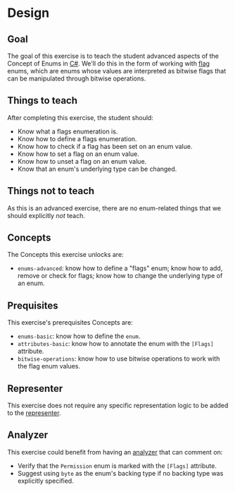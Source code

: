 # Design

## Goal

The goal of this exercise is to teach the student advanced aspects of the Concept of Enums in [C#][docs.microsoft.com-bitwise-and-shift-operators]. We'll do this in the form of working with [flag][docs.microsoft.com-flagsattribute] enums, which are enums whose values are interpreted as bitwise flags that can be manipulated through bitwise operations.

## Things to teach

After completing this exercise, the student should:

- Know what a flags enumeration is.
- Know how to define a flags enumeration.
- Know how to check if a flag has been set on an enum value.
- Know how to set a flag on an enum value.
- Know how to unset a flag on an enum value.
- Know that an enum's underlying type can be changed.

## Things not to teach

As this is an advanced exercise, there are no enum-related things that we should explicitly _not_ teach.

## Concepts

The Concepts this exercise unlocks are:

- `enums-advanced`: know how to define a "flags" enum; know how to add, remove or check for flags; know how to change the underlying type of an enum.

## Prequisites

This exercise's prerequisites Concepts are:

- `enums-basic`: know how to define the `enum`.
- `attributes-basic`: know how to annotate the enum with the `[Flags]` attribute.
- `bitwise-operations`: know how to use bitwise operations to work with the flag enum values.

## Representer

This exercise does not require any specific representation logic to be added to the [representer][representer].

## Analyzer

This exercise could benefit from having an [analyzer][analyzer] that can comment on:

- Verify that the `Permission` enum is marked with the `[Flags]` attribute.
- Suggest using `byte` as the enum's backing type if no backing type was explicitly specified.

[analyzer]: https://github.com/exercism/csharp-analyzer
[representer]: https://github.com/exercism/csharp-representer
[docs.microsoft.com-enumeration-types-as-bit-flags]: https://docs.microsoft.com/en-us/dotnet/csharp/programming-guide/enumeration-types#enumeration-types-as-bit-flags
[docs.microsoft.com-bitwise-and-shift-operators]: https://docs.microsoft.com/en-us/dotnet/csharp/language-reference/operators/bitwise-and-shift-operators
[docs.microsoft.com-switch-keyword]: https://docs.microsoft.com/en-us/dotnet/csharp/language-reference/keywords/switch
[docs.microsoft.com-binary-notation]: https://docs.microsoft.com/en-us/dotnet/csharp/language-reference/builtin-types/integral-numeric-types#integer-literals
[docs.microsoft.com-flagsattribute]: https://docs.microsoft.com/en-us/dotnet/api/system.flagsattribute?view=netcore-3.1
[alanzucconi.com-enum-flags-and-bitwise-operators]: https://www.alanzucconi.com/2015/07/26/enum-flags-and-bitwise-operators/
[concept-bitwise-manipulation]: ../../../../../reference/concepts/bitwise_manipulation.md
